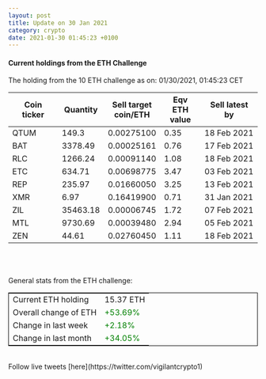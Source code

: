 ```yaml
---
layout: post
title: Update on 30 Jan 2021
category: crypto
date: 2021-01-30 01:45:23 +0100
---
```

<!-- Global site tag (gtag.js) - Google Analytics -->
<script async src="https://www.googletagmanager.com/gtag/js?id=UA-103831149-5"></script>
<script>
  window.dataLayer = window.dataLayer || [];
  function gtag(){dataLayer.push(arguments);}
  gtag('js', new Date());

  gtag('config', 'UA-103831149-5');
</script>


#### Current holdings from the ETH Challenge

The holding from the 10 ETH challenge as on: 01/30/2021, 01:45:23 CET

|Coin ticker|Quantity|Sell target<br>coin/ETH|Eqv ETH<br>value|Sell latest by|
|-----------|--------|-----------|-----------|--------------|
QTUM|149.3|  0.00275100|0.35|18 Feb 2021|
BAT|3378.49|  0.00025161|0.76|17 Feb 2021|
RLC|1266.24|  0.00091140|1.08|18 Feb 2021|
ETC|634.71|  0.00698775|3.47|03 Feb 2021|
REP|235.97|  0.01660050|3.25|13 Feb 2021|
XMR|6.97|  0.16419900|0.71|31 Jan 2021|
ZIL|35463.18|  0.00006745|1.72|07 Feb 2021|
MTL|9730.69|  0.00039480|2.94|05 Feb 2021|
ZEN|44.61|  0.02760450|1.11|18 Feb 2021|

<br>
<br>
<br>
General stats from the ETH challenge:

<table style="border:1px solid black;margin-left:auto;margin-right:auto;">
	<tbody>
	<tr>
		<td>Current ETH holding</td>
		<td>     15.37 ETH</td>
	</tr>
	<tr>
		<td>Overall change of ETH</td>
		<td><font color="green">+53.69%</font></td>
	</tr>
	<tr>
		<td>Change in last week</td>
		<td><font color="green">+2.18%</font></td>
	</tr>
	<tr>
		<td>Change in last month</td>
		<td><font color="green">+34.05%</font></td>
	</tr>
	</tbody>
</table>

<br>
Follow live tweets [here](https://twitter.com/vigilantcrypto1)
<br>
<br>